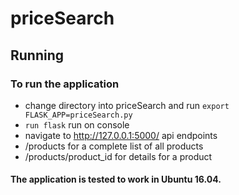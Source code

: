 # priceSearch

## Running
### To run the application 
* change directory into priceSearch and run `export FLASK_APP=priceSearch.py` 
* `run flask` run on console
* navigate to http://127.0.0.1:5000/ 
api endpoints 
* /products for a complete list of all products
* /products/product_id for details for a product



#### The application is tested to work in Ubuntu 16.04.